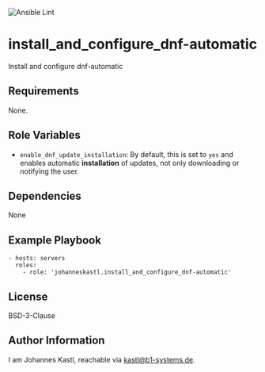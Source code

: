![Ansible Lint](https://github.com/johanneskastl/ansible-role-install_and_configure_dnf-automatic/workflows/Ansible%20Lint/badge.svg)

install_and_configure_dnf-automatic
=========

Install and configure dnf-automatic

Requirements
------------

None.

Role Variables
--------------

- `enable_dnf_update_installation`: By default, this is set to `yes` and enables automatic **installation** of updates, not only downloading or notifying the user.

Dependencies
------------

None

Example Playbook
----------------

    - hosts: servers
      roles:
        - role: 'johanneskastl.install_and_configure_dnf-automatic'

License
-------

BSD-3-Clause

Author Information
------------------

I am Johannes Kastl, reachable via kastl@b1-systems.de.
